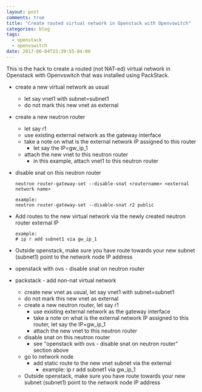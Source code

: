 ```yaml
---
layout: post
comments: true
title: "Create routed virtual network in Openstack with Openvswitch"
categories: blog
tags: 
  - openstack
  - openvswitch
date: 2017-06-04T15:39:55-04:00
---
```


This is the hack to create a routed (not NAT-ed) virtual network in Openstack with Openvswitch that was installed using PackStack.

* create a new virtual network as usual
    * let say vnet1 with subnet=subnet1
    * do not mark this new vnet as external
    
* create a new neutron router
    * let say r1
    * use existing external network as the gateway interface
    * take a note on what is the external network IP assigned to this router
        * let say the IP=gw_ip_1
    * attach the new vnet to this neutron router
        * in this example, attach vnet1 to this neutron router

* disable snat on this neutron router

    ```
    neutron router-gateway-set --disable-snat <routername> <external network name>
    
    example:
    neutron router-gateway-set --disable-snat r2 public
    ```

* Add routes to the new virtual network via the newly created neutron router external IP

    ```
    example: 
    # ip r add subnet1 via gw_ip_1
    ```

* Outside openstack, make sure you have route towards your new subnet (subnet1) point to the network node IP address
    







* openstack with ovs - disable snat on neutron router

    
 
* packstack - add non-nat virtual network
    * create new vnet as usual, let say vnet1 with subnet=subnet1
    * do not mark this new vnet as external
    * create a new neutron router, let say r1
        * use existing external network as the gateway interface
        * take a note on what is the external network IP assigned to this router, let say the IP=gw_ip_1
        * attach the new vnet to this neutron router
    * disable snat on this neutron router
        * see "openstack with ovs - disable snat on neutron router" section above
    * go to network node
        * add static route to the new vnet subnet via the external 
            * example: ip r add subnet1 via gw_ip_1
    * Outside openstack, make sure you have route towards your new subnet (subnet1) point to the network node IP address
    




